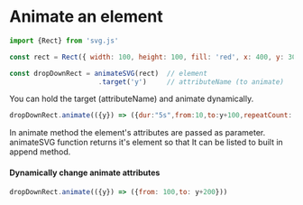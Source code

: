 # Animate an element
```javascript
import {Rect} from 'svg.js'

const rect = Rect({ width: 100, height: 100, fill: 'red', x: 400, y: 30, })
```
```javascript
const dropDownRect = animateSVG(rect)  // element
                      .target('y')     // attributeName (to animate)
```
You can hold the target (attributeName) and animate dynamically.

```javascript
dropDownRect.animate(({y}) => ({dur:"5s",from:10,to:y+100,repeatCount: "indefinite"}))
```
In animate method the element's attributes are passed as parameter. <br />
animateSVG function returns it's element so that It can be listed to built in append method.

#### Dynamically change animate attributes
```javascript
dropDownRect.animate(({y}) => ({from: 100,to: y+200}))
```
